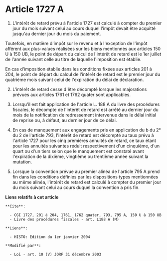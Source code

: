 # Article 1727 A

1. L'intérêt de retard prévu à l'article 1727 est calculé à compter du premier jour du mois suivant celui au cours duquel
l'impôt devait être acquitté jusqu'au dernier jour du mois du paiement.

Toutefois, en matière d'impôt sur le revenu et à l'exception de l'impôt afférent aux plus-values réalisées sur les biens
mentionnés aux articles 150 U à 150 UB, le point de départ du calcul de l'intérêt de retard est le 1er juillet de l'année
suivant celle au titre de laquelle l'imposition est établie.

En cas d'imposition établie dans les conditions fixées aux articles 201 à 204, le point de départ du calcul de l'intérêt de
retard est le premier jour du quatrième mois suivant celui de l'expiration du délai de déclaration.

2. L'intérêt de retard cesse d'être décompté lorsque les majorations prévues aux articles 1761 et 1762 quater sont
applicables.

3. Lorsqu'il est fait application de l'article L. 188 A du livre des procédures fiscales, le décompte de l'intérêt de retard
est arrêté au dernier jour du mois de la notification de redressement intervenue dans le délai initial de reprise ou, à
défaut, au dernier jour de ce délai.

4. En cas de manquement aux engagements pris en application du b du 2° du 2 de l'article 793, l'intérêt de retard est
décompté au taux prévu à l'article 1727 pour les cinq premières annuités de retard, ce taux étant pour les annuités suivantes
réduit respectivement d'un cinquième, d'un quart ou d'un tiers selon que le manquement est constaté avant l'expiration de la
dixième, vingtième ou trentième année suivant la mutation.

5. Lorsque la convention prévue au premier alinéa de l'article 795 A prend fin dans les conditions définies par les
dispositions types mentionnées au même alinéa, l'intérêt de retard est calculé à compter du premier jour du mois suivant
celui au cours duquel la convention a pris fin.

**Liens relatifs à cet article**

	**Cite**:

	  - CGI 1727, 201 à 204, 1761, 1762 quater, 793, 795 A, 150 U à 150 UB
	  - Livre des procédures fiscales - art. L188 A (M)

	**Liens**:

	  - HISTO: Edition du 1er janvier 2004

	**Modifié par**:

	  - Loi - art. 10 (V) JORF 31 décembre 2003
